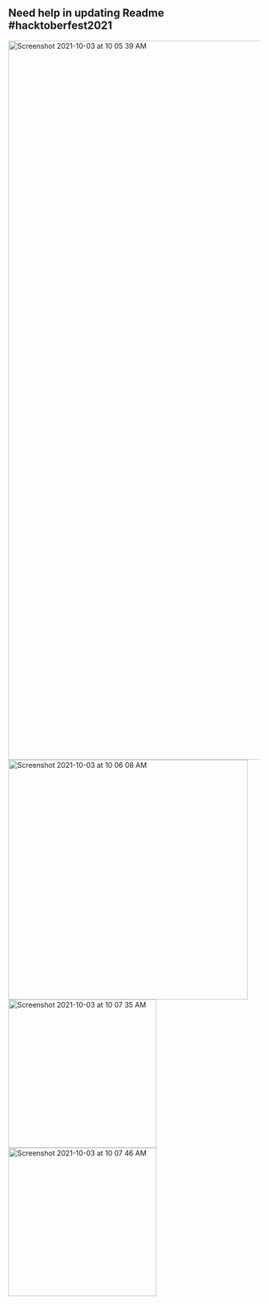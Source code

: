 ## Need help in updating Readme #hacktoberfest2021

<img width="1440" alt="Screenshot 2021-10-03 at 10 05 39 AM" src="https://user-images.githubusercontent.com/24570234/135745472-19bb979d-fd01-4b22-a83e-830194184814.png">

<br />

<img width="480" alt="Screenshot 2021-10-03 at 10 06 08 AM" src="https://user-images.githubusercontent.com/24570234/135745479-5337cb4f-6276-4516-a5dc-04e4ef3acdf9.png">

<br />

<img width="297" alt="Screenshot 2021-10-03 at 10 07 35 AM" src="https://user-images.githubusercontent.com/24570234/135745489-905aea8a-0f5c-400d-ad94-969329f0ddc8.png">

<br />

<img width="297" alt="Screenshot 2021-10-03 at 10 07 46 AM" src="https://user-images.githubusercontent.com/24570234/135745491-24a4d4d2-7fbb-4c0c-b6af-e1ea012922e4.png">
